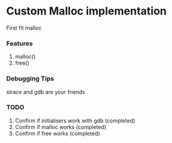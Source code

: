 # Custom Malloc implementation
First fit malloc

### Features
1. malloc()
2. free()

### Debugging Tips
strace and gdb are your friends

### TODO
1. Confirm if initialisers work with gdb (completed)
2. Confirm if malloc works (completed)
3. Confirm if free works (completed)
